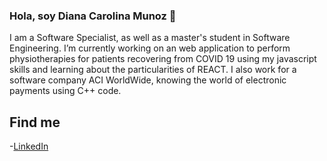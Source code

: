 ### Hola, soy Diana Carolina Munoz 👋

I am a Software Specialist, as well as a master's student in Software Engineering. I’m currently working on an web application to perform physiotherapies for patients recovering from COVID 19 using my javascript skills and learning about the particularities of REACT. I also work for a software company ACI WorldWide, knowing the world of electronic payments using C++ code.

## Find me

-[LinkedIn](https://www.linkedin.com/in/diana-carolina-mu%C3%B1oz-hurtado-7690127b/)


